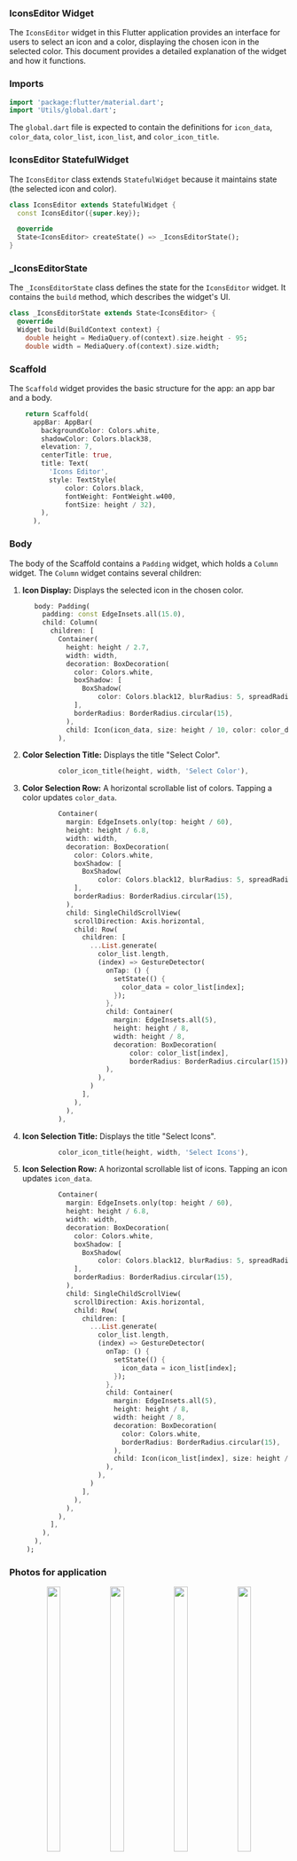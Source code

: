 ### IconsEditor Widget

The `IconsEditor` widget in this Flutter application provides an interface for users to select an icon and a color, displaying the chosen icon in the selected color. This document provides a detailed explanation of the widget and how it functions.

### Imports

```dart
import 'package:flutter/material.dart';
import 'Utils/global.dart';
```

The `global.dart` file is expected to contain the definitions for `icon_data`, `color_data`, `color_list`, `icon_list`, and `color_icon_title`.

### IconsEditor StatefulWidget

The `IconsEditor` class extends `StatefulWidget` because it maintains state (the selected icon and color).

```dart
class IconsEditor extends StatefulWidget {
  const IconsEditor({super.key});

  @override
  State<IconsEditor> createState() => _IconsEditorState();
}
```

### _IconsEditorState

The `_IconsEditorState` class defines the state for the `IconsEditor` widget. It contains the `build` method, which describes the widget's UI.

```dart
class _IconsEditorState extends State<IconsEditor> {
  @override
  Widget build(BuildContext context) {
    double height = MediaQuery.of(context).size.height - 95;
    double width = MediaQuery.of(context).size.width;
```

### Scaffold

The `Scaffold` widget provides the basic structure for the app: an app bar and a body.

```dart
    return Scaffold(
      appBar: AppBar(
        backgroundColor: Colors.white,
        shadowColor: Colors.black38,
        elevation: 7,
        centerTitle: true,
        title: Text(
          'Icons Editor',
          style: TextStyle(
              color: Colors.black,
              fontWeight: FontWeight.w400,
              fontSize: height / 32),
        ),
      ),
```

### Body

The body of the Scaffold contains a `Padding` widget, which holds a `Column` widget. The `Column` widget contains several children:

1. **Icon Display:**
   Displays the selected icon in the chosen color.
   
   ```dart
      body: Padding(
        padding: const EdgeInsets.all(15.0),
        child: Column(
          children: [
            Container(
              height: height / 2.7,
              width: width,
              decoration: BoxDecoration(
                color: Colors.white,
                boxShadow: [
                  BoxShadow(
                      color: Colors.black12, blurRadius: 5, spreadRadius: 5),
                ],
                borderRadius: BorderRadius.circular(15),
              ),
              child: Icon(icon_data, size: height / 10, color: color_data),
            ),
   ```

2. **Color Selection Title:**
   Displays the title "Select Color".
   
   ```dart
            color_icon_title(height, width, 'Select Color'),
   ```

3. **Color Selection Row:**
   A horizontal scrollable list of colors. Tapping a color updates `color_data`.
   
   ```dart
            Container(
              margin: EdgeInsets.only(top: height / 60),
              height: height / 6.8,
              width: width,
              decoration: BoxDecoration(
                color: Colors.white,
                boxShadow: [
                  BoxShadow(
                      color: Colors.black12, blurRadius: 5, spreadRadius: 5),
                ],
                borderRadius: BorderRadius.circular(15),
              ),
              child: SingleChildScrollView(
                scrollDirection: Axis.horizontal,
                child: Row(
                  children: [
                    ...List.generate(
                      color_list.length,
                      (index) => GestureDetector(
                        onTap: () {
                          setState(() {
                            color_data = color_list[index];
                          });
                        },
                        child: Container(
                          margin: EdgeInsets.all(5),
                          height: height / 8,
                          width: height / 8,
                          decoration: BoxDecoration(
                              color: color_list[index],
                              borderRadius: BorderRadius.circular(15)),
                        ),
                      ),
                    )
                  ],
                ),
              ),
            ),
   ```

4. **Icon Selection Title:**
   Displays the title "Select Icons".
   
   ```dart
            color_icon_title(height, width, 'Select Icons'),
   ```

5. **Icon Selection Row:**
   A horizontal scrollable list of icons. Tapping an icon updates `icon_data`.
   
   ```dart
            Container(
              margin: EdgeInsets.only(top: height / 60),
              height: height / 6.8,
              width: width,
              decoration: BoxDecoration(
                color: Colors.white,
                boxShadow: [
                  BoxShadow(
                      color: Colors.black12, blurRadius: 5, spreadRadius: 5),
                ],
                borderRadius: BorderRadius.circular(15),
              ),
              child: SingleChildScrollView(
                scrollDirection: Axis.horizontal,
                child: Row(
                  children: [
                    ...List.generate(
                      color_list.length,
                      (index) => GestureDetector(
                        onTap: () {
                          setState(() {
                            icon_data = icon_list[index];
                          });
                        },
                        child: Container(
                          margin: EdgeInsets.all(5),
                          height: height / 8,
                          width: height / 8,
                          decoration: BoxDecoration(
                            color: Colors.white,
                            borderRadius: BorderRadius.circular(15),
                          ),
                          child: Icon(icon_list[index], size: height / 15, color: color_data),
                        ),
                      ),
                    )
                  ],
                ),
              ),
            ),
          ],
        ),
      ),
    );

### Photos for application

<p align = "center">
  <img src = "https://github.com/user-attachments/assets/1bc5d810-65b7-45c6-8843-b39f030693b7" width=22% height=35%>
  <img src = "https://github.com/user-attachments/assets/4c184dd3-034b-465f-99ba-411a0618e059" width=22% height=35%>
  <img src = "https://github.com/user-attachments/assets/a53258bd-2a92-46da-bf83-7f42043f000e" width=22% height=35%>
  <img src = "https://github.com/user-attachments/assets/a3379fc8-92a9-4331-9f30-be9bedeb63ec" width=22% height=35%>
  <img src = "https://github.com/user-attachments/assets/35dbf0ec-0382-4e64-bfd2-99b618b5d0cf" width=22% height=35%>
</p>
